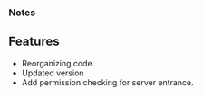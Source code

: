 ### Notes
## Features
- Reorganizing code.
- Updated version
- Add permission checking for server entrance.